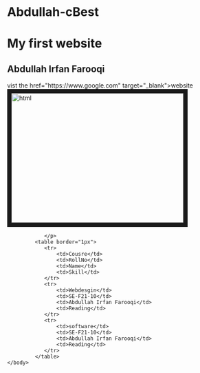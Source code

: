 # Abdullah-cBest
<!DOCTYPE html>
<html>
    <head>
        <meta charset="utf-8">
        <meta name="viewport" content="device width, initial scale=1">
        <title>Abdullah Irfan Farooqi
        </title>
    </head>
    <body>
        <h1>My first website</h1>
        <h2>Abdullah Irfan Farooqi</h2>
                vist the <a>href="https://www.google.com" target="_blank">website</a>
                <img src="Html.jpg" alt="html" border="10" width="400" height="300" >
    
                </p>
             <table border="1px">
                <tr>
                    <td>Cousre</td>
                    <td>RollNo</td>
                    <td>Name</td>
                    <td>Skill</td>
                </tr>
                <tr>
                    <td>Webdesgin</td>
                    <td>SE-F21-10</td>
                    <td>Abdullah Irfan Farooqi</td>
                    <td>Reading</td>
                </tr>
                <tr>
                    <td>software</td>
                    <td>SE-F21-10</td>
                    <td>Abdullah Irfan Farooqi</td>
                    <td>Reading</td>
                </tr>
             </table>  
    </body>
</html>
